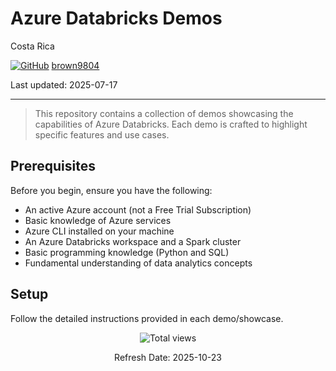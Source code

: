 # Azure Databricks Demos

Costa Rica

[![GitHub](https://img.shields.io/badge/--181717?logo=github&logoColor=ffffff)](https://github.com/)
[brown9804](https://github.com/brown9804)

Last updated: 2025-07-17

----------

> This repository contains a collection of demos showcasing the capabilities of Azure Databricks. Each demo is crafted to highlight specific features and use cases.

## Prerequisites

Before you begin, ensure you have the following:
- An active Azure account (not a Free Trial Subscription)
- Basic knowledge of Azure services
- Azure CLI installed on your machine
- An Azure Databricks workspace and a Spark cluster
- Basic programming knowledge (Python and SQL)
- Fundamental understanding of data analytics concepts

## Setup

Follow the detailed instructions provided in each demo/showcase.

<!-- START BADGE -->
<div align="center">
  <img src="https://img.shields.io/badge/Total%20views-1532-limegreen" alt="Total views">
  <p>Refresh Date: 2025-10-23</p>
</div>
<!-- END BADGE -->
